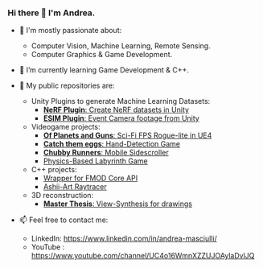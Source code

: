 ### Hi there 👋 I'm Andrea.

- 💬 I'm mostly passionate about:
    - Computer Vision, Machine Learning, Remote Sensing.
    - Computer Graphics & Game Development.

- 🌱 I’m currently learning Game Development & C++.

- 👯 My public repositories are:
    - Unity Plugins to generate Machine Learning Datasets:
        - [**NeRF Plugin**: Create NeRF datasets in Unity](https://github.com/AndreaMas/nerf-dataset-creator-plugin)
        - [**ESIM Plugin**: Event Camera footage from Unity](https://github.com/AndreaMas/esim-in-unity)
    - Videogame projects:
        - [**Of Planets and Guns**: Sci-Fi FPS Rogue-lite in UE4](https://gitlab.com/bug-society/of-planets-and-guns/-/tree/develop)
        - [**Catch them eggs**: Hand-Detection Game](https://github.com/AndreaMas/HCI_project_build)
        - [**Chubby Runners**: Mobile Sidescroller](https://github.com/Martiriak/Stickman-Project)
        - [Physics-Based Labyrinth Game](https://github.com/AndreaMas/Physics-Based-Labyrinth-Game)
    - C++ projects:
        - [Wrapper for FMOD Core API](https://github.com/AndreaMas/FMOD-API-Core-Wrapper)
        - [Ashii-Art Raytracer](https://github.com/AndreaMas/cpp-basic-raytracer)
    - 3D reconstruction:
        - [**Master Thesis**: View-Synthesis for drawings](https://github.com/AndreaMas/ict-master-thesis)

- 📫 Feel free to contact me:
    - LinkedIn: https://www.linkedin.com/in/andrea-masciulli/
    - YouTube : https://www.youtube.com/channel/UC4o16WmnXZZUJOAylaDvlJQ
    


<!--

- Website : [Work in progress]

**AndreaMas/AndreaMas** is a ✨ _special_ ✨ repository because its `README.md` (this file) appears on your GitHub profile.

Here are some ideas to get you started:

- 🔭 I’m currently working on ...
- 🌱 I’m currently learning ...
- 👯 I’m looking to collaborate on ...
- 🤔 I’m looking for help with ...
- 💬 Ask me about ...
- 📫 How to reach me: ...
- 😄 Pronouns: ...
- ⚡ Fun fact: ...
-->
